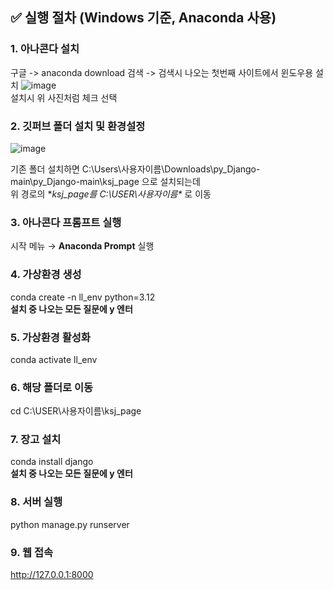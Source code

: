 ## ✅ 실행 절차 (Windows 기준, Anaconda 사용)

### 1. 아나콘다 설치 
구글 -> anaconda download 검색 -> 검색시 나오는 첫번째 사이트에서 윈도우용 설치
![image](https://github.com/user-attachments/assets/38f58b90-48c0-4740-acfe-0da4f1cbc382)  
설치시 위 사진처럼 체크 선택
### 2. 깃퍼브 폴더 설치 및 환경설정
![image](https://github.com/user-attachments/assets/e5eb66e5-1e23-4c7a-bad6-4a316c5626c6)  

기존 폴더 설치하면 C:\Users\사용자이름\Downloads\py_Django-main\py_Django-main\ksj_page 으로 설치되는데  
위 경로의 **ksj_page를 C:\USER\사용자이름\** 로 이동
### 3. 아나콘다 프롬프트 실행
시작 메뉴 → **Anaconda Prompt** 실행


### 4. 가상환경 생성
conda create -n ll_env python=3.12  
**설치 중 나오는 모든 질문에 y 엔터**  
### 5. 가상환경 활성화
conda activate ll_env  
### 6. 해당 폴더로 이동
cd C:\USER\사용자이름\ksj_page  
### 7. 장고 설치
conda install django  
**설치 중 나오는 모든 질문에 y 엔터**  
### 8. 서버 실행
python manage.py runserver
### 9. 웹 접속
http://127.0.0.1:8000
